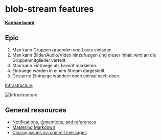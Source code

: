 # blob-stream features

**[Kanban board](https://huboard.com/blob-stream/features/)**


## Epic

1. Man kann Gruppen gruenden und Leute einladen.
2. Man kann Bilder/Audio/Video hinzufuegen und dieser Inhalt wird an die Gruppenmitglieder verteilt.
3. Man kann Eintraege als Favorit markieren.
4. Eintraege werden in einem Stream dargestellt.
5. Gestarrte Eintraege wandern noch einmal nach oben.

[Infrastructure](https://github.com/blob-stream/features/issues/12)

![infrastructure](https://cloud.githubusercontent.com/assets/85259/15560260/1c85993e-22ea-11e6-9a9f-39e84f48c255.jpg)


## General ressources

- [Notifications, @mentions, and references](https://guides.github.com/features/issues/#notifications)
- [Mastering Markdown](https://guides.github.com/features/mastering-markdown/)
- [Closing issues via commit messages](https://help.github.com/articles/closing-issues-via-commit-messages/)

